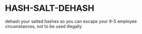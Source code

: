 # HASH-SALT-DEHASH
dehash your salted hashes so you can escape your 9-5 employee circumstances, not to be used illegally
